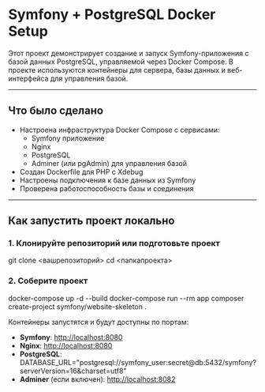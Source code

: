 # Symfony + PostgreSQL Docker Setup

Этот проект демонстрирует создание и запуск Symfony-приложения с базой данных PostgreSQL, управляемой через Docker Compose. В проекте используются контейнеры для сервера, базы данных и веб-интерфейса для управления базой.

---

## Что было сделано

- Настроена инфраструктура Docker Compose с сервисами:
    - Symfony приложение
    - Nginx
    - PostgreSQL
    - Adminer (или pgAdmin) для управления базой
- Создан Dockerfile для PHP с Xdebug
- Настроены подключения к базе данных из Symfony
- Проверена работоспособность базы и соединения

---

## Как запустить проект локально

### 1. Клонируйте репозиторий или подготовьте проект

git clone <вашрепозиторий>
cd <папкапроекта>

### 2. Соберите проект
docker-compose up -d --build
docker-compose run --rm app composer create-project symfony/website-skeleton .


Контейнеры запустятся и будут доступны по портам:

- **Symfony**: [http://localhost:8080](http://localhost:8080)
- **Nginx**: [http://localhost:8080](http://localhost:8080)
- **PostgreSQL**: DATABASE_URL="postgresql://symfony_user:secret@db:5432/symfony?serverVersion=16&charset=utf8"
- **Adminer** (если включен): [http://localhost:8082](http://localhost:8082)
